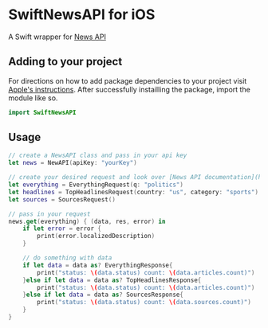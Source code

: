 # SwiftNewsAPI for iOS

A Swift wrapper for [News API](https://newsapi.org/)

## Adding to your project
For directions on how to add package dependencies to your project visit [Apple's instructions](https://developer.apple.com/documentation/xcode/adding_package_dependencies_to_your_app). 
After successfully instailling the package, import the module like so.
````swift
import SwiftNewsAPI
````

## Usage
````swift
// create a NewsAPI class and pass in your api key
let news = NewAPI(apiKey: "yourKey")

// create your desired request and look over [News API documentation](https://newsapi.org/docs) for help
let everything = EverythingRequest(q: "politics")
let headlines = TopHeadlinesRequest(country: "us", category: "sports")
let sources = SourcesRequest() 

// pass in your request
news.get(everything) { (data, res, error) in
    if let error = error {
        print(error.localizedDescription)
    }

    // do something with data
    if let data = data as? EverythingResponse{
        print("status: \(data.status) count: \(data.articles.count)")
    }else if let data = data as? TopHeadlinesResponse{
        print("status: \(data.status) count: \(data.articles.count)")
    }else if let data = data as? SourcesResponse{
        print("status: \(data.status) count: \(data.sources.count)")
    }
}
````

